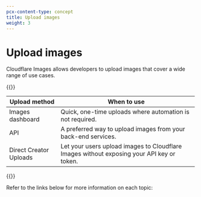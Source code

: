 ```yaml
---
pcx-content-type: concept
title: Upload images
weight: 3
---
```


# Upload images

Cloudflare Images allows developers to upload images that cover a wide range of use cases.

{{<table-wrap>}}

| Upload method | When to use |
| ---| --- |
| Images dashboard | Quick, one-time uploads where automation is not required. |
| API | A preferred way to upload images from your back-end services. |
| Direct Creator Uploads | Let your users upload images to Cloudflare Images without exposing your API key or token. |

{{</table-wrap>}}

Refer to the links below for more information on each topic:

<DirectoryListing path="/cloudflare-images/upload-images"/>
